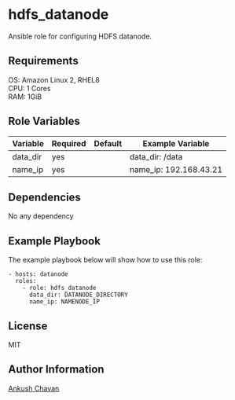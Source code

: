 hdfs_datanode
=============

Ansible role for configuring HDFS datanode.

Requirements
------------

OS: Amazon Linux 2, RHEL8 <br>
CPU: 1 Cores <br>
RAM: 1GiB

Role Variables
--------------

| Variable                | Required | Default |Example Variable                         |
|-------------------------|----------|---------|-----------------------------------------|
| data_dir                | yes      |         | data_dir: /data                         |
| name_ip                 | yes      |         | name_ip: 192.168.43.21                  |

Dependencies
------------

No any dependency

Example Playbook
----------------

The example playbook below will show how to use this role:

    - hosts: datanode
      roles:
        - role: hdfs_datanode
          data_dir: DATANODE_DIRECTORY
          name_ip: NAMENODE_IP

License
-------

MIT

Author Information
------------------

[Ankush Chavan](https://www.linkedin.com/in/ankushchavan)
